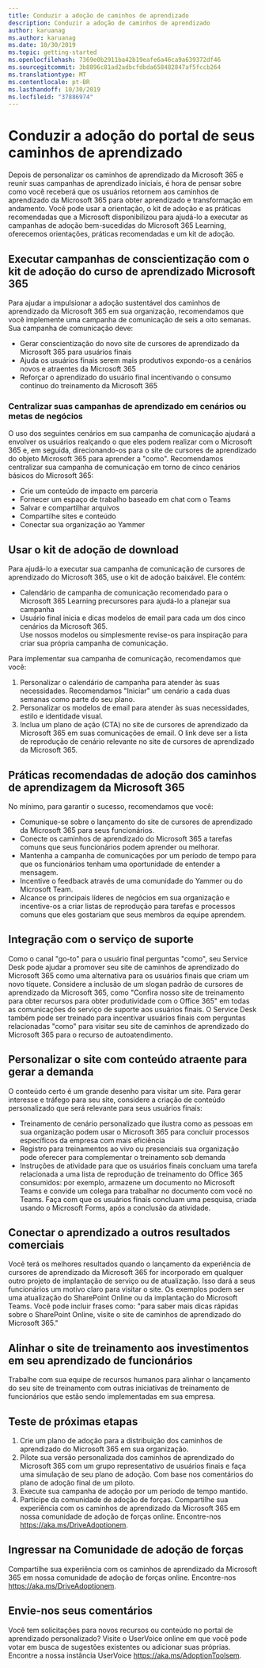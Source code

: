 ```yaml
---
title: Conduzir a adoção de caminhos de aprendizado
description: Conduzir a adoção de caminhos de aprendizado
author: karuanag
ms.author: karuanag
ms.date: 10/30/2019
ms.topic: getting-started
ms.openlocfilehash: 7369e0b2911ba42b19eafe6a46ca9a639372df46
ms.sourcegitcommit: 3b8896c81ad2adbcfdbda658482847af5fccb264
ms.translationtype: MT
ms.contentlocale: pt-BR
ms.lasthandoff: 10/30/2019
ms.locfileid: "37886974"
---
```

# <a name="drive-adoption-of-your-learning-pathways-portal"></a>Conduzir a adoção do portal de seus caminhos de aprendizado
Depois de personalizar os caminhos de aprendizado da Microsoft 365 e reunir suas campanhas de aprendizado iniciais, é hora de pensar sobre como você receberá que os usuários retornem aos caminhos de aprendizado da Microsoft 365 para obter aprendizado e transformação em andamento. Você pode usar a orientação, o kit de adoção e as práticas recomendadas que a Microsoft disponibilizou para ajudá-lo a executar as campanhas de adoção bem-sucedidas do Microsoft 365 Learning, oferecemos orientações, práticas recomendadas e um kit de adoção. 

## <a name="run-awareness-campaigns-with-microsoft-365-learning-pathway-adoption-kit"></a>Executar campanhas de conscientização com o kit de adoção do curso de aprendizado Microsoft 365
Para ajudar a impulsionar a adoção sustentável dos caminhos de aprendizado da Microsoft 365 em sua organização, recomendamos que você implemente uma campanha de comunicação de seis a oito semanas. Sua campanha de comunicação deve: 

- Gerar conscientização do novo site de cursores de aprendizado da Microsoft 365 para usuários finais
- Ajuda os usuários finais serem mais produtivos expondo-os a cenários novos e atraentes da Microsoft 365 
- Reforçar o aprendizado do usuário final incentivando o consumo contínuo do treinamento da Microsoft 365

### <a name="center-your-learning-campaigns-around-scenarios-or-business-goals"></a>Centralizar suas campanhas de aprendizado em cenários ou metas de negócios
O uso dos seguintes cenários em sua campanha de comunicação ajudará a envolver os usuários realçando o que eles podem realizar com o Microsoft 365 e, em seguida, direcionando-os para o site de cursores de aprendizado do objeto Microsoft 365 para aprender a "como". Recomendamos centralizar sua campanha de comunicação em torno de cinco cenários básicos do Microsoft 365:

- Crie um conteúdo de impacto em parceria
- Fornecer um espaço de trabalho baseado em chat com o Teams
- Salvar e compartilhar arquivos
- Compartilhe sites e conteúdo
- Conectar sua organização ao Yammer

## <a name="use-the-download-adoption-kit"></a>Usar o kit de adoção de download
Para ajudá-lo a executar sua campanha de comunicação de cursores de aprendizado do Microsoft 365, use o kit de adoção baixável. Ele contém: 

- Calendário de campanha de comunicação recomendado para o Microsoft 365 Learning precursores para ajudá-lo a planejar sua campanha
- Usuário final inicia e dicas modelos de email para cada um dos cinco cenários da Microsoft 365.    
Use nossos modelos ou simplesmente revise-os para inspiração para criar sua própria campanha de comunicação.

Para implementar sua campanha de comunicação, recomendamos que você: 
1. Personalizar o calendário de campanha para atender às suas necessidades. Recomendamos "Iniciar" um cenário a cada duas semanas como parte do seu plano.
2. Personalizar os modelos de email para atender às suas necessidades, estilo e identidade visual.
3. Inclua um plano de ação (CTA) no site de cursores de aprendizado da Microsoft 365 em suas comunicações de email. O link deve ser a lista de reprodução de cenário relevante no site de cursores de aprendizado da Microsoft 365.

## <a name="microsoft-365-learning-pathways-adoption-best-practices"></a>Práticas recomendadas de adoção dos caminhos de aprendizagem da Microsoft 365
No mínimo, para garantir o sucesso, recomendamos que você:
- Comunique-se sobre o lançamento do site de cursores de aprendizado da Microsoft 365 para seus funcionários.  
- Conecte os caminhos de aprendizado do Microsoft 365 a tarefas comuns que seus funcionários podem aprender ou melhorar.
- Mantenha a campanha de comunicações por um período de tempo para que os funcionários tenham uma oportunidade de entender a mensagem.
- Incentive o feedback através de uma comunidade do Yammer ou do Microsoft Team.
- Alcance os principais líderes de negócios em sua organização e incentive-os a criar listas de reprodução para tarefas e processos comuns que eles gostariam que seus membros da equipe aprendem.  

## <a name="integrate-with-your-service-desk"></a>Integração com o serviço de suporte
Como o canal "go-to" para o usuário final perguntas "como", seu Service Desk pode ajudar a promover seu site de caminhos de aprendizado do Microsoft 365 como uma alternativa para os usuários finais que criam um novo tíquete. Considere a inclusão de um slogan padrão de cursores de aprendizado da Microsoft 365, como "Confira nosso site de treinamento para obter recursos para obter produtividade com o Office 365" em todas as comunicações do serviço de suporte aos usuários finais. O Service Desk também pode ser treinado para incentivar usuários finais com perguntas relacionadas "como" para visitar seu site de caminhos de aprendizado do Microsoft 365 para o recurso de autoatendimento. 

## <a name="customize-the-site-with-compelling-content-to-generate-demand"></a>Personalizar o site com conteúdo atraente para gerar a demanda
O conteúdo certo é um grande desenho para visitar um site. Para gerar interesse e tráfego para seu site, considere a criação de conteúdo personalizado que será relevante para seus usuários finais: 
- Treinamento de cenário personalizado que ilustra como as pessoas em sua organização podem usar o Microsoft 365 para concluir processos específicos da empresa com mais eficiência
- Registro para treinamentos ao vivo ou presenciais sua organização pode oferecer para complementar o treinamento sob demanda
- Instruções de atividade para que os usuários finais concluam uma tarefa relacionada a uma lista de reprodução de treinamento do Office 365 consumidos: por exemplo, armazene um documento no Microsoft Teams e convide um colega para trabalhar no documento com você no Teams. Faça com que os usuários finais concluam uma pesquisa, criada usando o Microsoft Forms, após a conclusão da atividade.    

## <a name="connect-learning-to-other-business-outcomes"></a>Conectar o aprendizado a outros resultados comerciais
Você terá os melhores resultados quando o lançamento da experiência de cursores de aprendizado da Microsoft 365 for incorporado em qualquer outro projeto de implantação de serviço ou de atualização. Isso dará a seus funcionários um motivo claro para visitar o site. Os exemplos podem ser uma atualização do SharePoint Online ou da implantação do Microsoft Teams. Você pode incluir frases como: "para saber mais dicas rápidas sobre o SharePoint Online, visite o site de caminhos de aprendizado do Microsoft 365."

## <a name="align-the-training-site-to-investments-in-your-employee-learning"></a>Alinhar o site de treinamento aos investimentos em seu aprendizado de funcionários
Trabalhe com sua equipe de recursos humanos para alinhar o lançamento do seu site de treinamento com outras iniciativas de treinamento de funcionários que estão sendo implementadas em sua empresa.

## <a name="next-steps-test"></a>Teste de próximas etapas
1.  Crie um plano de adoção para a distribuição dos caminhos de aprendizado do Microsoft 365 em sua organização.
2.  Pilote sua versão personalizada dos caminhos de aprendizado do Microsoft 365 com um grupo representativo de usuários finais e faça uma simulação de seu plano de adoção. Com base nos comentários do plano de adoção final de um piloto.
3.  Execute sua campanha de adoção por um período de tempo mantido. 
4.  Participe da comunidade de adoção de forças. Compartilhe sua experiência com os caminhos de aprendizado da Microsoft 365 em nossa comunidade de adoção de forças online. Encontre-nos https://aka.ms/DriveAdoptionem. 

## <a name="join-the-driving-adoption-community"></a>Ingressar na Comunidade de adoção de forças

Compartilhe sua experiência com os caminhos de aprendizado da Microsoft 365 em nossa comunidade de adoção de forças online.  Encontre-nos https://aka.ms/DriveAdoptionem.

## <a name="give-us-feedback"></a>Envie-nos seus comentários

Você tem solicitações para novos recursos ou conteúdo no portal de aprendizado personalizado?  Visite o UserVoice online em que você pode votar em busca de sugestões existentes ou adicionar suas próprias.  Encontre a nossa instância UserVoice https://aka.ms/AdoptionToolsem.
